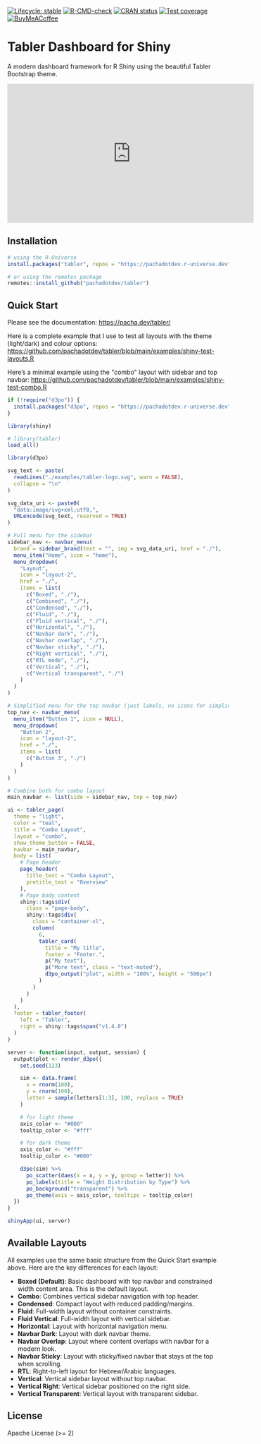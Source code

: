 <!-- badges: start -->

[![Lifecycle:
stable](https://img.shields.io/badge/lifecycle-stable-brightgreen.svg)](https://lifecycle.r-lib.org/articles/stages.html#stable)
[![R-CMD-check](https://github.com/pachadotdev/tabler/actions/workflows/R-CMD-check.yaml/badge.svg)](https://github.com/pachadotdev/tabler/actions/workflows/R-CMD-check.yaml)
[![CRAN
status](https://www.r-pkg.org/badges/version/cpp4r)](https://CRAN.R-project.org/package=cpp4r)
[![Test
coverage](https://raw.githubusercontent.com/USER/REPO/coverage/badges/coverage.svg)](https://github.com/USER/REPO/actions/workflows/test-coverage.yaml)
[![BuyMeACoffee](https://raw.githubusercontent.com/pachadotdev/buymeacoffee-badges/main/bmc-blue.svg)](https://buymeacoffee.com/pacha)
<!-- badges: end -->

# Tabler Dashboard for Shiny

A modern dashboard framework for R Shiny using the beautiful Tabler
Bootstrap theme.

<iframe width="560" height="315" src="https://www.youtube.com/embed/_PWVmmis-AE?si=wJYMvUQUpoZz_k3_" title="YouTube video player" frameborder="0" allow="accelerometer; autoplay; clipboard-write; encrypted-media; gyroscope; picture-in-picture; web-share" referrerpolicy="strict-origin-when-cross-origin" allowfullscreen></iframe>

## Installation

``` r
# using the R-Universe
install.packages("tabler", repos = "https://pachadotdev.r-universe.dev")

# or using the remotes package
remotes::install_github("pachadotdev/tabler")
```

## Quick Start

Please see the documentation: <https://pacha.dev/tabler/>

Here is a complete example that I use to test all layouts with the theme (light/dark) and colour options:
<https://github.com/pachadotdev/tabler/blob/main/examples/shiny-test-layouts.R>

Here’s a minimal example using the "combo" layout with sidebar and top navbar: 
<https://github.com/pachadotdev/tabler/blob/main/examples/shiny-test-combo.R>

``` r
if (!require("d3po")) {
  install.packages("d3po", repos = "https://pachadotdev.r-universe.dev")
}

library(shiny)

# library(tabler)
load_all()

library(d3po)

svg_text <- paste(
  readLines("./examples/tabler-logo.svg", warn = FALSE),
  collapse = "\n"
)

svg_data_uri <- paste0(
  "data:image/svg+xml;utf8,",
  URLencode(svg_text, reserved = TRUE)
)

# Full menu for the sidebar
sidebar_nav <- navbar_menu(
  brand = sidebar_brand(text = "", img = svg_data_uri, href = "./"),
  menu_item("Home", icon = "home"),
  menu_dropdown(
    "Layout",
    icon = "layout-2",
    href = "./",
    items = list(
      c("Boxed", "./"),
      c("Combined", "./"),
      c("Condensed", "./"),
      c("Fluid", "./"),
      c("Fluid vertical", "./"),
      c("Horizontal", "./"),
      c("Navbar dark", "./"),
      c("Navbar overlap", "./"),
      c("Navbar sticky", "./"),
      c("Right vertical", "./"),
      c("RTL mode", "./"),
      c("Vertical", "./"),
      c("Vertical transparent", "./")
    )
  )
)

# Simplified menu for the top navbar (just labels, no icons for simplicity)
top_nav <- navbar_menu(
  menu_item("Button 1", icon = NULL),
  menu_dropdown(
    "Button 2",
    icon = "layout-2",
    href = "./",
    items = list(
      c("Button 3", "./")
    )
  )
)

# Combine both for combo layout
main_navbar <- list(side = sidebar_nav, top = top_nav)

ui <- tabler_page(
  theme = "light",
  color = "teal",
  title = "Combo Layout",
  layout = "combo",
  show_theme_button = FALSE,
  navbar = main_navbar,
  body = list(
    # Page header
    page_header(
      title_text = "Combo Layout",
      pretitle_text = "Overview"
    ),
    # Page body content
    shiny::tags$div(
      class = "page-body",
      shiny::tags$div(
        class = "container-xl",
        column(
          6,
          tabler_card(
            title = "My title",
            footer = "Footer.",
            p("My text"),
            p("More text", class = "text-muted"),
            d3po_output("plot", width = "100%", height = "500px")
          )
        )
      )
    )
  ),
  footer = tabler_footer(
    left = "Tabler",
    right = shiny::tags$span("v1.4.0")
  )
)

server <- function(input, output, session) {
  output$plot <- render_d3po({
    set.seed(123)

    sim <- data.frame(
      x = rnorm(100),
      y = rnorm(100),
      letter = sample(letters[1:3], 100, replace = TRUE)
    )

    # for light theme
    axis_color <- "#000"
    tooltip_color <- "#fff"

    # for dark theme
    axis_color <- "#fff"
    tooltip_color <- "#000"

    d3po(sim) %>%
      po_scatter(daes(x = x, y = y, group = letter)) %>%
      po_labels(title = "Weight Distribution by Type") %>%
      po_background("transparent") %>%
      po_theme(axis = axis_color, tooltips = tooltip_color)
  })
}

shinyApp(ui, server)
```

## Available Layouts

All examples use the same basic structure from the Quick Start example above. Here are the key differences for each
layout:

* **Boxed (Default)**: Basic dashboard with top navbar and constrained width content area. This
is the default layout.
* **Combo**:  Combines vertical sidebar navigation with top header.
* **Condensed**:  Compact layout with reduced padding/margins.
* **Fluid**:  Full-width layout without container constraints.
* **Fluid Vertical**: Full-width layout with vertical sidebar.
* **Horizontal**: Layout with horizontal navigation menu.
* **Navbar Dark**: Layout with dark navbar theme.
*  **Navbar Overlap**:  Layout where content overlaps with navbar for a modern look.
* **Navbar Sticky**: Layout with sticky/fixed navbar that stays at the top when scrolling.
* **RTL**: Right-to-left layout for Hebrew/Arabic languages.
* **Vertical**: Vertical sidebar layout without top navbar.
* **Vertical Right**: Vertical sidebar positioned on the right side.
* **Vertical Transparent**: Vertical layout with transparent sidebar.

## License

Apache License (\>= 2)
